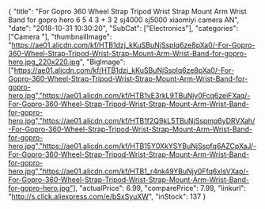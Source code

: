 {
	"title": "For Gopro 360 Wheel Strap Tripod Wrist Strap Mount Arm Wrist Band for gopro hero 6 5 4 3 + 3 2 sj4000 sj5000 xiaomiyi camera AN",
	"date": "2018-10-31 10:30:20",
	"SubCat": ["Electronics"],
	"categories": ["Camera "],
	"thumbnailImage": "https://ae01.alicdn.com/kf/HTB1dzj_kKuSBuNjSsplq6ze8pXa0/-For-Gopro-360-Wheel-Strap-Tripod-Wrist-Strap-Mount-Arm-Wrist-Band-for-gopro-hero.jpg_220x220.jpg",
	"BigImage": ["https://ae01.alicdn.com/kf/HTB1dzj_kKuSBuNjSsplq6ze8pXa0/-For-Gopro-360-Wheel-Strap-Tripod-Wrist-Strap-Mount-Arm-Wrist-Band-for-gopro-hero.jpg","https://ae01.alicdn.com/kf/HTB1vE3rkL9TBuNjy0Fcq6zeiFXaq/-For-Gopro-360-Wheel-Strap-Tripod-Wrist-Strap-Mount-Arm-Wrist-Band-for-gopro-hero.jpg","https://ae01.alicdn.com/kf/HTB1f2Q9kL5TBuNjSspmq6yDRVXah/-For-Gopro-360-Wheel-Strap-Tripod-Wrist-Strap-Mount-Arm-Wrist-Band-for-gopro-hero.jpg","https://ae01.alicdn.com/kf/HTB15Y0XkYSYBuNjSspfq6AZCpXaJ/-For-Gopro-360-Wheel-Strap-Tripod-Wrist-Strap-Mount-Arm-Wrist-Band-for-gopro-hero.jpg","https://ae01.alicdn.com/kf/HTB1_r4nk49YBuNjy0Ffq6xIsVXap/-For-Gopro-360-Wheel-Strap-Tripod-Wrist-Strap-Mount-Arm-Wrist-Band-for-gopro-hero.jpg"],
	"actualPrice": 6.99,
	"comparePrice": 7.99,
	"linkurl": "http://s.click.aliexpress.com/e/bSxSyuXW",
	"inStock": 137
}
